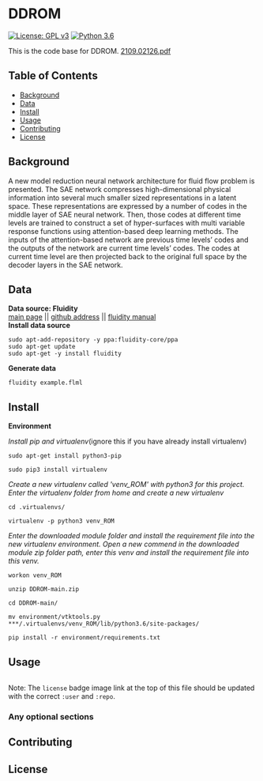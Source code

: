 # DDROM

[![License: GPL v3](https://img.shields.io/badge/License-GPLv3-blue.svg)](https://www.gnu.org/licenses/gpl-3.0)
[![Python 3.6](https://img.shields.io/badge/python-3.6-blue.svg)](https://www.python.org/downloads/release/python-360/)


This is the code base for DDROM. [2109.02126.pdf](https://arxiv.org/pdf/2109.02126.pdf)

## Table of Contents

- [Background](#background)
- [Data](#data)
- [Install](#install)
- [Usage](#usage)
- [Contributing](#contributing)
- [License](#license)


## Background

A new model reduction neural network architecture for fluid flow problem is presented. The SAE network compresses high-dimensional physical information into several much smaller sized representations in a latent space. These representations are expressed by a number of codes in the middle layer of SAE neural network. Then, those codes at different time levels are trained to construct a set of hyper-surfaces with multi variable response functions using attention-based deep learning methods. The inputs of the attention-based network are previous time levels’ codes and the outputs of the network are current time levels’ codes. The codes at current time level are then projected back to the original full space by the decoder layers in the SAE network.

## Data
**Data source: Fluidity**  
[main page](https://fluidityproject.github.io/) || [github address](https://github.com/FluidityProject/fluidity) || [fluidity manual](https://figshare.com/articles/journal_contribution/Fluidity_Manual/1387713)  
**Install data source**
```
sudo apt-add-repository -y ppa:fluidity-core/ppa
sudo apt-get update
sudo apt-get -y install fluidity  
```
**Generate data**
```
fluidity example.flml
```
## Install
**Environment**

*Install pip and virtualenv*(ignore this if you have already install virtualenv)
```
sudo apt-get install python3-pip 
```
```
sudo pip3 install virtualenv
```
*Create a new virtualenv called 'venv_ROM' with python3 for this project. Enter the virtualenv folder from home and create a new virtualenv*
```
cd .virtualenvs/      
```
```
virtualenv -p python3 venv_ROM         
```
*Enter the downloaded module folder and install the requirement file into the new virtualenv environment. Open a new commend in the downloaded module zip folder path, enter this venv and  install the requirement file into this venv.*
```
workon venv_ROM       
```
```
unzip DDROM-main.zip    
```
```
cd DDROM-main/
```
```
mv environment/vtktools.py ***/.virtualenvs/venv_ROM/lib/python3.6/site-packages/   
```
```
pip install -r environment/requirements.txt  
```



## Usage

```
```

Note: The `license` badge image link at the top of this file should be updated with the correct `:user` and `:repo`.

### Any optional sections



## Contributing


## License


